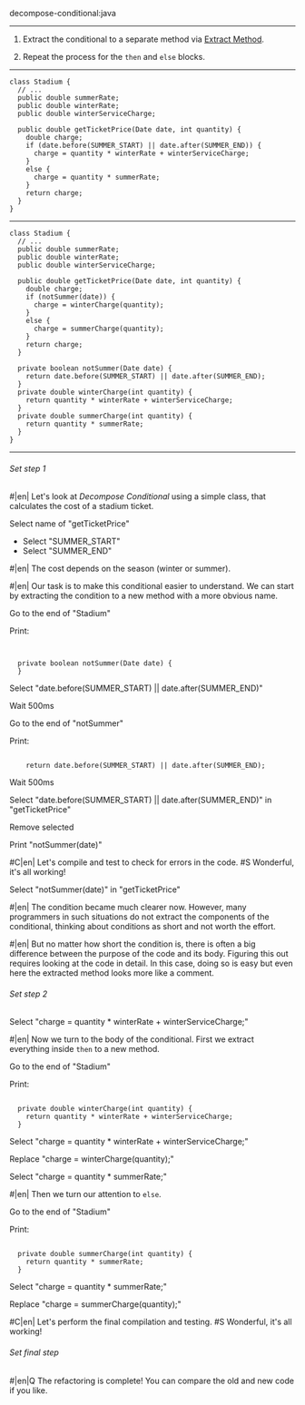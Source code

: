 decompose-conditional:java

---

1. Extract the conditional to a separate method via <a href="/extract-method">Extract Method</a>.

2. Repeat the process for the `then` and `else` blocks.



---

```
class Stadium {
  // ...
  public double summerRate;
  public double winterRate;
  public double winterServiceCharge;

  public double getTicketPrice(Date date, int quantity) {
    double charge;
    if (date.before(SUMMER_START) || date.after(SUMMER_END)) {
      charge = quantity * winterRate + winterServiceCharge;
    }
    else {
      charge = quantity * summerRate;
    }
    return charge;
  }
}
```

---

```
class Stadium {
  // ...
  public double summerRate;
  public double winterRate;
  public double winterServiceCharge;

  public double getTicketPrice(Date date, int quantity) {
    double charge;
    if (notSummer(date)) {
      charge = winterCharge(quantity);
    }
    else {
      charge = summerCharge(quantity);
    }
    return charge;
  }

  private boolean notSummer(Date date) {
    return date.before(SUMMER_START) || date.after(SUMMER_END);
  }
  private double winterCharge(int quantity) {
    return quantity * winterRate + winterServiceCharge;
  }
  private double summerCharge(int quantity) {
    return quantity * summerRate;
  }
}
```

---

###### Set step 1


#|en| Let's look at *Decompose Conditional*  using a simple class, that calculates the cost of a stadium ticket.

Select name of "getTicketPrice"
+ Select "SUMMER_START"
+ Select "SUMMER_END"


#|en| The cost depends on the season (winter or summer).


#|en| Our task is to make this conditional easier to understand. We can start by extracting the condition to a new method with a more obvious name.

Go to the end of "Stadium"

Print:
```


  private boolean notSummer(Date date) {
  }
```

Select "date.before(SUMMER_START) || date.after(SUMMER_END)"

Wait 500ms

Go to the end of "notSummer"

Print:
```

    return date.before(SUMMER_START) || date.after(SUMMER_END);
```

Wait 500ms

Select "date.before(SUMMER_START) || date.after(SUMMER_END)" in "getTicketPrice"

Remove selected

Print "notSummer(date)"



#C|en| Let's compile and test to check for errors in the code.
#S Wonderful, it's all working!


Select "notSummer(date)" in "getTicketPrice"


#|en| The condition became much clearer now. However, many programmers in such situations do not extract the components of the conditional, thinking about conditions as short and not worth the effort.


#|en| But no matter how short the condition is, there is often a big difference between the purpose of the code and its body. Figuring this out requires looking at the code in detail. In this case, doing so is easy but even here the extracted method looks more like a comment.

###### Set step 2

Select "charge = quantity * winterRate + winterServiceCharge;"


#|en| Now we turn to the body of the conditional. First we extract everything inside `then` to a new method.

Go to the end of "Stadium"

Print:
```

  private double winterCharge(int quantity) {
    return quantity * winterRate + winterServiceCharge;
  }
```

Select "charge = quantity * winterRate + winterServiceCharge;"

Replace "charge = winterCharge(quantity);"


Select "charge = quantity * summerRate;"


#|en| Then we turn our attention to `else`.


Go to the end of "Stadium"

Print:
```

  private double summerCharge(int quantity) {
    return quantity * summerRate;
  }
```

Select "charge = quantity * summerRate;"

Replace "charge = summerCharge(quantity);"


#C|en| Let's perform the final compilation and testing.
#S Wonderful, it's all working!


###### Set final step


#|en|Q The refactoring is complete! You can compare the old and new code if you like.
